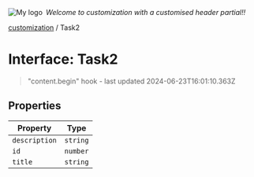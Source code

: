 <div style="display:flex; align-items:center;">
  <img alt="My logo" src="https://placehold.co/100x50" style="margin-right: .5em;" />
  <em>Welcome to customization with a customised header partial!!</em>
</div>

[customization](index.md) / Task2

# Interface: Task2

> "content.begin" hook - last updated 2024-06-23T16:01:10.363Z

## Properties

| Property | Type |
| ------ | ------ |
| `description` | `string` |
| `id` | `number` |
| `title` | `string` |
